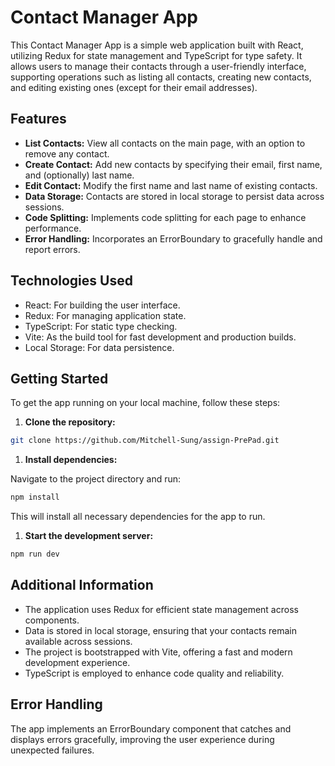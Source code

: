 # **Contact Manager App**

This Contact Manager App is a simple web application built with React, utilizing Redux for state management and TypeScript for type safety. It allows users to manage their contacts through a user-friendly interface, supporting operations such as listing all contacts, creating new contacts, and editing existing ones (except for their email addresses).

## **Features**

-   **List Contacts:** View all contacts on the main page, with an option to remove any contact.
-   **Create Contact:** Add new contacts by specifying their email, first name, and (optionally) last name.
-   **Edit Contact:** Modify the first name and last name of existing contacts.
-   **Data Storage:** Contacts are stored in local storage to persist data across sessions.
-   **Code Splitting:** Implements code splitting for each page to enhance performance.
-   **Error Handling:** Incorporates an ErrorBoundary to gracefully handle and report errors.

## **Technologies Used**

-   React: For building the user interface.
-   Redux: For managing application state.
-   TypeScript: For static type checking.
-   Vite: As the build tool for fast development and production builds.
-   Local Storage: For data persistence.

## **Getting Started**

To get the app running on your local machine, follow these steps:

1. **Clone the repository:**

```bash
git clone https://github.com/Mitchell-Sung/assign-PrePad.git
```

1. **Install dependencies:**

Navigate to the project directory and run:

```bash
npm install
```

This will install all necessary dependencies for the app to run.

1. **Start the development server:**

```bash
npm run dev
```

## **Additional Information**

-   The application uses Redux for efficient state management across components.
-   Data is stored in local storage, ensuring that your contacts remain available across sessions.
-   The project is bootstrapped with Vite, offering a fast and modern development experience.
-   TypeScript is employed to enhance code quality and reliability.

## **Error Handling**

The app implements an ErrorBoundary component that catches and displays errors gracefully, improving the user experience during unexpected failures.
